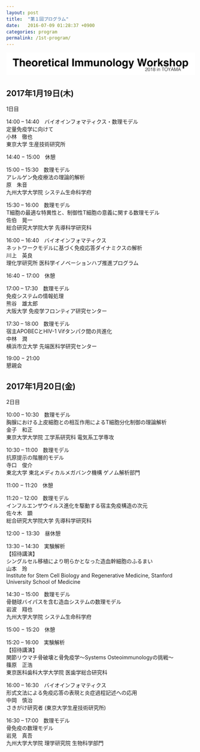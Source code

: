 ```yaml
---
layout: post
title:  "第１回プログラム"
date:   2016-07-09 01:28:37 +0900
categories: program
permalink: /1st-program/
---
```


![](/assets/images/ws-2.png "第２回理論免疫学ワークショップ")

## 2017年1月19日(木)
1日目

14:00 – 14:40　バイオインフォマティクス・数理モデル  
定量免疫学に向けて  
小林　徹也  
東京大学 生産技術研究所

14:40 − 15:00　休憩

15:00 – 15:30　数理モデル  
アレルゲン免疫療法の理論的解析  
原　朱音  
九州大学大学院 システム生命科学府

15:30 – 16:00　数理モデル  
T細胞の最適な特異性と、制御性T細胞の意義に関する数理モデル  
佐伯　晃一  
総合研究大学院大学 先導科学研究科

16:00 – 16:40　バイオインフォマティクス  
ネットワークモデルに基づく免疫応答ダイナミクスの解析  
川上　英良  
理化学研究所 医科学イノベーションハブ推進プログラム

16:40 − 17:00　休憩

17:00 – 17:30　数理モデル  
免疫システムの情報処理  
熊谷　雄太郎  
大阪大学 免疫学フロンティア研究センター

17:30 – 18:00　数理モデル  
宿主APOBECとHIV-1 Vifタンパク間の共進化  
中林　潤  
横浜市立大学 先端医科学研究センター

19:00 − 21:00  
懇親会

## 2017年1月20日(金)
2日目

10:00 – 10:30　数理モデル  
胸腺における上皮細胞との相互作用によるT細胞分化制御の理論解析  
金子　和正  
東京大学大学院 工学系研究科 電気系工学専攻

10:30 – 11:00　数理モデル  
抗原提示の階層的モデル  
寺口　俊介  
東北大学 東北メディカルメガバンク機構 ゲノム解析部門

11:00 − 11:20　休憩

11:20 – 12:00　数理モデル  
インフルエンザウイルス進化を駆動する宿主免疫構造の次元  
佐々木　顕  
総合研究大学院大学 先導科学研究科

12:00 − 13:30　昼休憩

13:30 – 14:30　実験解析  
【招待講演】  
シングルセル移植により明らかとなった造血幹細胞のふるまい  
山本　玲  
Institute for Stem Cell Biology and Regenerative Medicine, Stanford University School of Medicine

14:30 – 15:00　数理モデル  
骨髄球バイパスを含む造血システムの数理モデル  
岩波　翔也  
九州大学大学院 システム生命科学府

15:00 − 15:20　休憩

15:20 – 16:00　実験解析  
【招待講演】  
関節リウマチ骨破壊と骨免疫学〜Systems Osteoimmunologyの挑戦〜  
篠原　正浩  
東京医科歯科大学大学院 医歯学総合研究科

16:00 – 16:30　バイオインフォマティクス  
形式文法による免疫応答の表現と炎症過程記述への応用  
中岡　慎治  
さきがけ研究者 (東京大学生産技術研究所)

16:30 – 17:00　数理モデル  
骨免疫の数理モデル  
岩見　真吾  
九州大学大学院 理学研究院 生物科学部門
